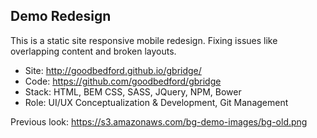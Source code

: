 ## Demo Redesign





This is a static site responsive mobile redesign. Fixing issues like overlapping content and broken layouts.

- Site: http://goodbedford.github.io/gbridge/
- Code: https://github.com/goodbedford/gbridge
- Stack: HTML, BEM CSS, SASS, JQuery, NPM, Bower
- Role: UI/UX Conceptualization & Development, Git Management

Previous look: https://s3.amazonaws.com/bg-demo-images/bg-old.png